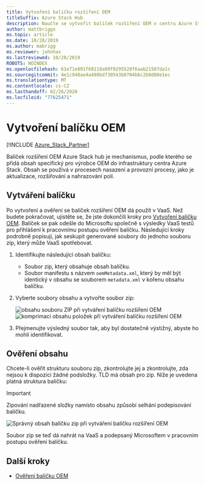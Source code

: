 ```yaml
---
title: Vytvoření balíčku rozšíření OEM
titleSuffix: Azure Stack Hub
description: Naučte se vytvořit balíček rozšíření OEM v centru Azure Stack.
author: mattbriggs
ms.topic: article
ms.date: 10/28/2019
ms.author: mabrigg
ms.reviewer: johnhas
ms.lastreviewed: 10/28/2019
ROBOTS: NOINDEX
ms.openlocfilehash: 61e71e891f68118a89f0295528f6aab21507da1c
ms.sourcegitcommit: 4e1c948ae4a498bd730543b0704bbc2b0d88e1ec
ms.translationtype: MT
ms.contentlocale: cs-CZ
ms.lasthandoff: 02/26/2020
ms.locfileid: "77625471"
---
```

# <a name="create-an-oem-package"></a>Vytvoření balíčku OEM

[!INCLUDE [Azure_Stack_Partner](./includes/azure-stack-partner-appliesto.md)]

Balíček rozšíření OEM Azure Stack hub je mechanismus, podle kterého se přidá obsah specifický pro výrobce OEM do infrastruktury centra Azure Stack. Obsah se používá v procesech nasazení a provozní procesy, jako je aktualizace, rozšiřování a nahrazování polí.

## <a name="creating-the-package"></a>Vytváření balíčku

Po vytvoření a ověření se balíček rozšíření OEM dá použít v VaaS. Než budete pokračovat, ujistěte se, že jste dokončili kroky pro [Vytvoření balíčku OEM](https://microsoft.sharepoint.com/:w:/r/teams/cloudsolutions/Sacramento/_layouts/15/Doc.aspx?sourcedoc=%7BD7406069-7661-419C-B3B1-B6A727AB3972%7D&file=Azure%20Stack%20OEM%20Extension%20Package.docx&action=default&mobileredirect=true). Balíček se pak odešle do Microsoftu společně s výsledky VaaS testů pro přihlášení k pracovnímu postupu ověření balíčku. Následující kroky podrobně popisují, jak seskupit generované soubory do jednoho souboru zip, který může VaaS spotřebovat.

1. Identifikujte následující obsah balíčku:
    - Soubor zip, který obsahuje obsah balíčku.
    - Soubor manifestu s názvem `oemMetadata.xml`, který by měl být identický v obsahu se souborem `metadata.xml` v kořenu obsahu balíčku.

2. Vyberte soubory obsahu a vytvořte soubor zip:

    ![obsahu souboru ZIP při vytváření balíčku rozšíření OEM](media/vaas-create-oem-package-1.png) ![komprimaci obsahu položek při vytváření balíčku rozšíření OEM](media/vaas-create-oem-package-2.png)

3. Přejmenujte výsledný soubor tak, aby byl dostatečně výstižný, abyste ho mohli identifikovat.

## <a name="verifying-the-contents"></a>Ověření obsahu

Chcete-li ověřit strukturu souboru zip, zkontrolujte jej a zkontrolujte, zda nejsou k dispozici žádné podsložky. TLD má obsah pro zip. Níže je uvedena platná struktura balíčku:

> [!IMPORTANT]
> Zipování nadřazené složky namísto obsahu způsobí selhání podepisování balíčku.

![Správný obsah balíčku zip při vytváření balíčku rozšíření OEM](media/vaas-create-oem-package-3.png)

Soubor zip se teď dá nahrát na VaaS a podepsaný Microsoftem v pracovním postupu ověření balíčku.

## <a name="next-steps"></a>Další kroky

- [Ověření balíčku OEM](azure-stack-vaas-validate-oem-package.md)
